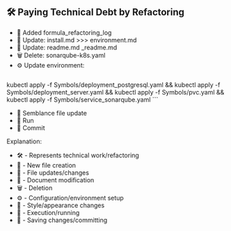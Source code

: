 ## 🛠️ Paying Technical Debt by Refactoring

- 📝 Added formula_refactoring_log
- 🔄 Update: install.md >>> environment.md 
- 📄 Update: readme.md _readme.md
- 🗑️ Delete: sonarqube-k8s.yaml
- ⚙️ Update environment:
    ```bash
kubectl apply -f Symbols/deployment_postgresql.yaml && kubectl apply -f Symbols/deployment_server.yaml && kubectl apply -f Symbols/pvc.yaml && kubectl apply -f Symbols/service_sonarqube.yaml
    ```
- 🎨 Semblance file update
- 🚀 Run
- 💾 Commit

Explanation:
- 🛠️ - Represents technical work/refactoring
- 📝 - New file creation
- 🔄 - File updates/changes
- 📄 - Document modification
- 🗑️ - Deletion
- ⚙️ - Configuration/environment setup
- 🎨 - Style/appearance changes
- 🚀 - Execution/running
- 💾 - Saving changes/committing